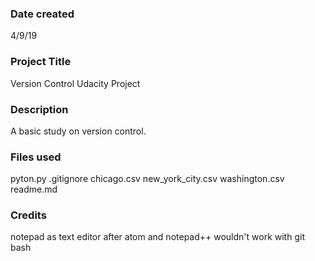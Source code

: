 ### Date created
4/9/19

### Project Title
Version Control Udacity Project

### Description
A basic study on version control.

### Files used
pyton.py
.gitignore
chicago.csv
new_york_city.csv
washington.csv
readme.md

### Credits
notepad as text editor after atom and notepad++ wouldn't work with git bash
